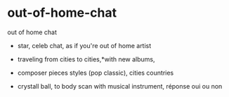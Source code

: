 # out-of-home-chat
out of home chat
- star, celeb chat, as if you're out of home artist
- traveling from cities to cities,*with new albums,
- composer pieces styles (pop classic), cities countries



- crystall ball, to body scan with musical instrument, réponse oui ou non
